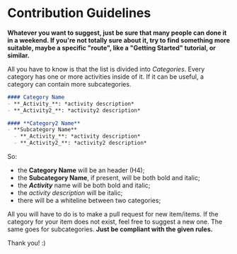 # Contribution Guidelines

**Whatever you want to suggest, just be sure that many people can done it in a weekend. If you're not totally sure about it, try to find something more suitable, maybe a specific "route", like a "Getting Started" tutorial, or similar.**

All you have to know is that the list is divided into *Categories*. Every category has one or more activities inside of it. If it can be useful, a category can contain more subcategories.

```markdown
#### Category Name
- **_Activity_**: *activity description*
- **_Activity2_**: *activity2 description*

#### **Category2 Name**
- **Subcategory Name**
  - **_Activity_**: *activity description*
  - **_Activity2_**: *activity2 description*
```

So:

- the **Category Name** will be an header (H4);
- the **Subcategory Name**, if present, will be both bold and italic;
- the **_Activity_** name will be both bold and italic;
- the *activity description* will be italic;
- there will be a whiteline between two categories;

All you will have to do is to make a pull request for new item/items. If the category for your item does not exist, feel free to suggest a new one. The same goes for subcategories. **Just be compliant with the given rules.**

Thank you! :)
